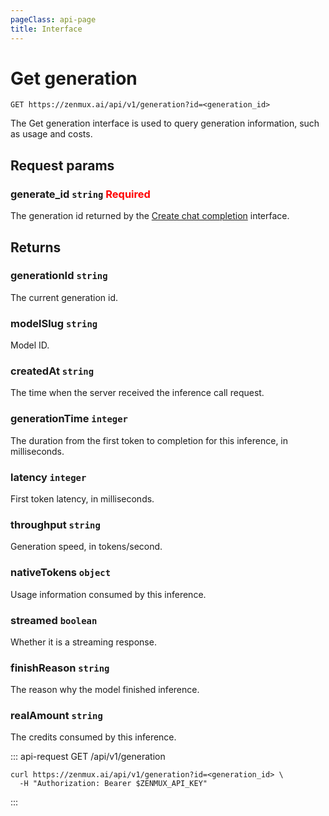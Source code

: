 ```yaml
---
pageClass: api-page
title: Interface
---
```


# Get generation

```
GET https://zenmux.ai/api/v1/generation?id=<generation_id>
```

The Get generation interface is used to query generation information, such as usage and costs.

## Request params

### generate_id `string` <font color="red">Required</font>

The generation id returned by the [Create chat completion](../openai/create-chat-completion.md) interface.

## Returns

### generationId `string`

The current generation id.

### modelSlug `string`

Model ID.

### createdAt `string`

The time when the server received the inference call request.

### generationTime `integer`

The duration from the first token to completion for this inference, in milliseconds.

### latency `integer`

First token latency, in milliseconds.

### throughput `string`

Generation speed, in tokens/second.

### nativeTokens `object`

Usage information consumed by this inference.

### streamed `boolean`

Whether it is a streaming response.

### finishReason `string`

The reason why the model finished inference.

### realAmount `string`

The credits consumed by this inference.


::: api-request GET /api/v1/generation


```Shell
curl https://zenmux.ai/api/v1/generation?id=<generation_id> \
  -H "Authorization: Bearer $ZENMUX_API_KEY"
```

:::